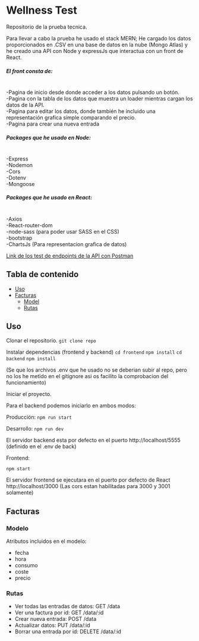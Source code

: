 # Wellness Test

Repositorio de la prueba tecnica.

Para llevar a cabo la prueba he usado el stack MERN; He cargado los datos proporcionados en .CSV en una base de datos en la nube (Mongo Atlas) y he creado una API con Node y expressJs que
interactua con un front de React.

<h5>El front consta de:</h5>
</br>
-Pagina de inicio desde donde acceder a los datos pulsando un botón.
</br>
-Pagina con la tabla de los datos que muestra un loader mientras cargan los datos de la API.
</br>
-Pagina para editar los datos, donde también he incluido una representación grafica simple comparando el precio.
</br>
-Pagina para crear una nueva entrada

<h5>Packages que he usado en Node:</h5>
</br>
-Express
</br>
-Nodemon
</br>
-Cors
</br>
-Dotenv
</br>
-Mongoose

<h5>Packages que he usado en React:</h5>
</br>
-Axios
</br>
-React-router-dom
</br>
-node-sass (para poder usar SASS en el CSS)
</br>
-bootstrap
</br>
-ChartsJs (Para representacion grafica de datos)

[Link de los test de endpoints de la API con Postman](https://www.postman.com/collections/4bba4209389da8d17a50)

## Tabla de contenido

- [Uso](#uso)
- [Facturas](#facturas)
  - [Model](#model)
  - [Rutas](#rutas)

## Uso

Clonar el repositorio.
`git clone repo`

Instalar dependencias (frontend y backend)
`cd frontend`
`npm install`
`cd backend`
`npm install`

(Se que los archivos .env que he usado no se deberian subir al repo, pero no los he metido en el gitignore asi os facilito la comprobacion del funcionamiento)

Iniciar el proyecto.

Para el backend podemos iniciarlo en ambos modos:

Producción: `npm run start`

Desarrollo: `npm run dev`

El servidor backend esta por defecto en el puerto http://localhost/5555 (definido en el .env de back)

Frontend:

`npm start`

El servidor frontend se ejecutara en el puerto por defecto de React http://localhost/3000 (Las cors estan habilitadas para 3000 y 3001 solamente)

## Facturas

### Modelo

Atributos incluidos en el modelo:

- fecha
- hora
- consumo
- coste
- precio

### Rutas

- Ver todas las entradas de datos: GET /data
- Ver una factura por id: GET /data/:id
- Crear nueva entrada: POST /data
- Actualizar datos: PUT /data/:id
- Borrar una entrada por id: DELETE /data/:id
